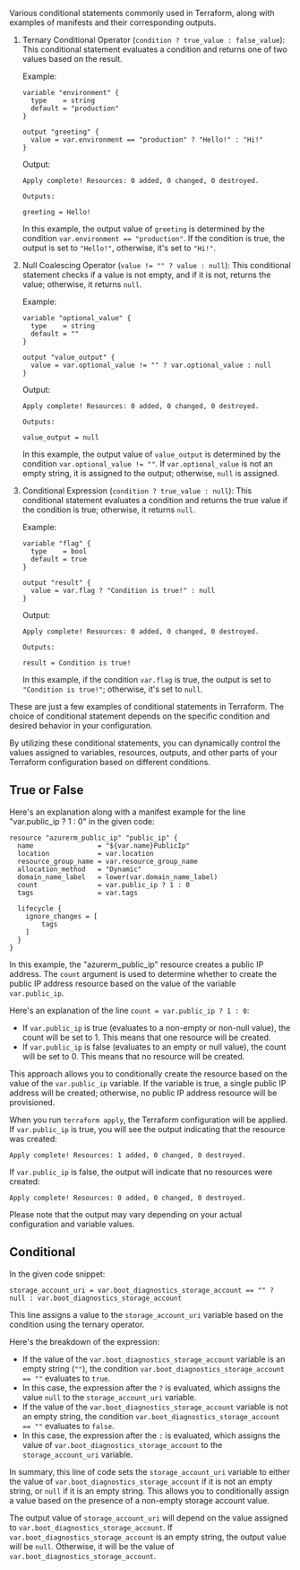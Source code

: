 Various conditional statements commonly used in Terraform, along with examples of manifests and their corresponding outputs.

1. Ternary Conditional Operator (`condition ? true_value : false_value`):
   This conditional statement evaluates a condition and returns one of two values based on the result.

   Example:
   ```hcl
   variable "environment" {
     type    = string
     default = "production"
   }

   output "greeting" {
     value = var.environment == "production" ? "Hello!" : "Hi!"
   }
   ```

   Output:
   ```
   Apply complete! Resources: 0 added, 0 changed, 0 destroyed.

   Outputs:

   greeting = Hello!
   ```

   In this example, the output value of `greeting` is determined by the condition `var.environment == "production"`. If the condition is true, the output is set to `"Hello!"`, otherwise, it's set to `"Hi!"`.

2. Null Coalescing Operator (`value != "" ? value : null`):
   This conditional statement checks if a value is not empty, and if it is not, returns the value; otherwise, it returns `null`.

   Example:
   ```hcl
   variable "optional_value" {
     type    = string
     default = ""
   }

   output "value_output" {
     value = var.optional_value != "" ? var.optional_value : null
   }
   ```

   Output:
   ```
   Apply complete! Resources: 0 added, 0 changed, 0 destroyed.

   Outputs:

   value_output = null
   ```

   In this example, the output value of `value_output` is determined by the condition `var.optional_value != ""`. If `var.optional_value` is not an empty string, it is assigned to the output; otherwise, `null` is assigned.

3. Conditional Expression (`condition ? true_value : null`):
   This conditional statement evaluates a condition and returns the true value if the condition is true; otherwise, it returns `null`.

   Example:
   ```hcl
   variable "flag" {
     type    = bool
     default = true
   }

   output "result" {
     value = var.flag ? "Condition is true!" : null
   }
   ```

   Output:
   ```
   Apply complete! Resources: 0 added, 0 changed, 0 destroyed.

   Outputs:

   result = Condition is true!
   ```

   In this example, if the condition `var.flag` is true, the output is set to `"Condition is true!"`; otherwise, it's set to `null`.

These are just a few examples of conditional statements in Terraform. The choice of conditional statement depends on the specific condition and desired behavior in your configuration.

By utilizing these conditional statements, you can dynamically control the values assigned to variables, resources, outputs, and other parts of your Terraform configuration based on different conditions.

## True or False

Here's an explanation along with a manifest example for the line "var.public_ip ? 1 : 0" in the given code:

```hcl
resource "azurerm_public_ip" "public_ip" {
  name                = "${var.name}PublicIp"
  location            = var.location
  resource_group_name = var.resource_group_name
  allocation_method   = "Dynamic"
  domain_name_label   = lower(var.domain_name_label)
  count               = var.public_ip ? 1 : 0
  tags                = var.tags

  lifecycle {
    ignore_changes = [
        tags
    ]
  }
}
```

In this example, the "azurerm_public_ip" resource creates a public IP address. The `count` argument is used to determine whether to create the public IP address resource based on the value of the variable `var.public_ip`.

Here's an explanation of the line `count = var.public_ip ? 1 : 0`:
- If `var.public_ip` is true (evaluates to a non-empty or non-null value), the count will be set to 1. This means that one resource will be created.
- If `var.public_ip` is false (evaluates to an empty or null value), the count will be set to 0. This means that no resource will be created.

This approach allows you to conditionally create the resource based on the value of the `var.public_ip` variable. If the variable is true, a single public IP address will be created; otherwise, no public IP address resource will be provisioned.

When you run `terraform apply`, the Terraform configuration will be applied. If `var.public_ip` is true, you will see the output indicating that the resource was created:

```
Apply complete! Resources: 1 added, 0 changed, 0 destroyed.
```

If `var.public_ip` is false, the output will indicate that no resources were created:

```
Apply complete! Resources: 0 added, 0 changed, 0 destroyed.
```

Please note that the output may vary depending on your actual configuration and variable values.

## Conditional

In the given code snippet:

```hcl
storage_account_uri = var.boot_diagnostics_storage_account == "" ? null : var.boot_diagnostics_storage_account
```

This line assigns a value to the `storage_account_uri` variable based on the condition using the ternary operator.

Here's the breakdown of the expression:

- If the value of the `var.boot_diagnostics_storage_account` variable is an empty string (`""`), the condition `var.boot_diagnostics_storage_account == ""` evaluates to `true`.
- In this case, the expression after the `?` is evaluated, which assigns the value `null` to the `storage_account_uri` variable.
- If the value of the `var.boot_diagnostics_storage_account` variable is not an empty string, the condition `var.boot_diagnostics_storage_account == ""` evaluates to `false`.
- In this case, the expression after the `:` is evaluated, which assigns the value of `var.boot_diagnostics_storage_account` to the `storage_account_uri` variable.

In summary, this line of code sets the `storage_account_uri` variable to either the value of `var.boot_diagnostics_storage_account` if it is not an empty string, or `null` if it is an empty string. This allows you to conditionally assign a value based on the presence of a non-empty storage account value.

The output value of `storage_account_uri` will depend on the value assigned to `var.boot_diagnostics_storage_account`. If `var.boot_diagnostics_storage_account` is an empty string, the output value will be `null`. Otherwise, it will be the value of `var.boot_diagnostics_storage_account`.